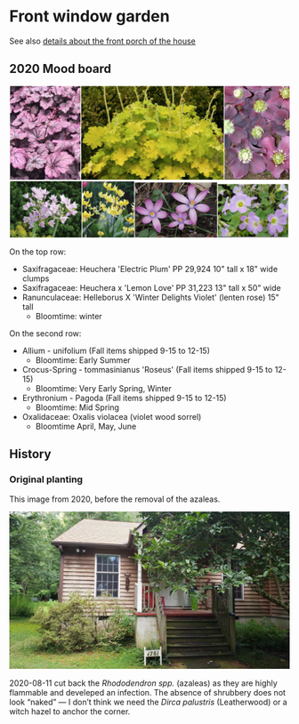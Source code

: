 # Front window garden 

See also [details about the front porch of the house](../../Home/Front%20porch/Overview.md)


## 2020 Mood board

![Purple and yellow flowers](photosMisc/2020-12-28-moodBoard.png)

On the top row:

* Saxifragaceae: Heuchera 'Electric Plum' PP 29,924 10" tall x 18" wide clumps
* Saxifragaceae: Heuchera x 'Lemon Love' PP 31,223 13" tall x 50" wide
* Ranunculaceae: Helleborus X 'Winter Delights Violet' (lenten rose)  15" tall
  * Bloomtime: winter

On the second row: 


* Allium - unifolium (Fall items shipped 9-15 to 12-15)
    * Bloomtime: Early Summer
* Crocus-Spring - tommasinianus 'Roseus' (Fall items shipped 9-15 to 12-15)
    * Bloomtime: Very Early Spring, Winter
* Erythronium - Pagoda (Fall items shipped 9-15 to 12-15)
    * Bloomtime: Mid Spring
* Oxalidaceae: Oxalis violacea (violet wood sorrel)
    * Bloomtime April, May, June

## History

### Original planting

This image from 2020, before the removal of the azaleas.

![Front porch 2020](../../Home/Front%20porch/photosFrontPorch/2020SummerPorch.jpg)

2020-08-11 cut back the _Rhododendron spp._ (azaleas) as they are highly flammable and  develeped an infection. The absence of shrubbery does not look “naked” — I don’t think we need the _Dirca palustris_ (Leatherwood) or a witch hazel to anchor the corner.
